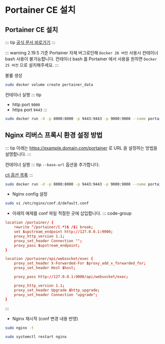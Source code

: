 # Portainer CE 설치

## Portainer CE 설치
::: tip
[공식 문서 바로가기](https://docs.portainer.io/start/install-ce/server/docker/linux)
:::

::: warning
2.19.5 기준 Portainer 자체 버그로인해 `Docker 26 버전` 사용시 컨테이너 bash 사용이 불가능합니다. 컨테이너 bash 를 Portainer 에서 사용을 원하면 `Docker 25 버전` 으로 설치해주세요.
:::

볼륨 생성
``` bash
sudo docker volume create portainer_data
```

컨테이너 실행
::: tip
* http port `9000`
* https port `9443`
:::
``` bash
sudo docker run -d -p 8000:8000 -p 9443:9443 -p 9000:9000 --name portainer --restart=always -v /var/run/docker.sock:/var/run/docker.sock -v portainer_data:/data portainer/portainer-ce:latest
```

## Nginx 리버스 프록시 환경 설정 방법
::: tip
아래는 https://example.domain.com/portainer 로 URL 을 설정하는 방법을 설명합니다.
:::

컨테이너 실행
::: tip
`--base-url` 옵션을 추가합니다.

[cli 옵션 목록](https://docs.portainer.io/advanced/cli)
:::
``` bash
sudo docker run -d -p 8000:8000 -p 9443:9443 -p 9000:9000 --name portainer --restart=always -v /var/run/docker.sock:/var/run/docker.sock -v portainer_data:/data portainer/portainer-ce:latest --base-url /portainer
```

* Nginx config 설정
``` bash
sudo vi /etc/nginx/conf.d/default.conf
```

* 아래의 예제를 conf 파일 적절한 곳에 삽입합니다.
::: code-group
```conf [default.conf]
location /portainer/ {
    rewrite ^/portainer/(.*)$ /$1 break;
    set $upstream_endpoint http://127.0.0.1:9000;
    proxy_http_version 1.1;
    proxy_set_header Connection "";
    proxy_pass $upstream_endpoint;
}

location /portainer/api/websocket/exec {
    proxy_set_header X-Forwarded-For $proxy_add_x_forwarded_for;
    proxy_set_header Host $host;

    proxy_pass http://127.0.0.1:9000/api/websocket/exec;

    proxy_http_version 1.1;
    proxy_set_header Upgrade $http_upgrade;
    proxy_set_header Connection "upgrade";
}
```
:::

* Nginx 재시작 (conf 변경 내용 반영)
``` bash
sudo nginx -t
```

``` bash
sudo systemctl restart nginx
```
